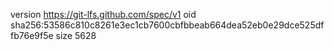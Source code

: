version https://git-lfs.github.com/spec/v1
oid sha256:53586c810c8261e3ec1cb7600cbfbbeab664dea52eb0e29dce525dffb76e9f5e
size 5628
